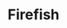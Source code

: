 ---
logohandle: joinfirefish
sort: firefish
title: Firefish
twitter: https://x.com/@JoinFirefish
website: https://joinfirefish.org/
---